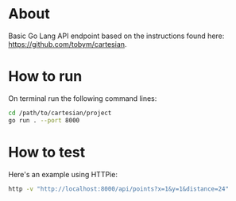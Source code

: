 About
=============

Basic Go Lang API endpoint based on the instructions found here: https://github.com/tobym/cartesian.

How to run
==========

On terminal run the following command lines:

```sh
cd /path/to/cartesian/project
go run . --port 8000
```

How to test
===========

Here's an example using HTTPie:

```sh
http -v "http://localhost:8000/api/points?x=1&y=1&distance=24"
```
